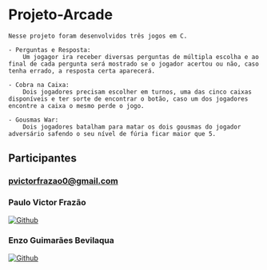 # Projeto-Arcade

    Nesse projeto foram desenvolvidos três jogos em C. 

    - Perguntas e Resposta:
        Um jogagor ira receber diversas perguntas de múltipla escolha e ao final de cada pergunta será mostrado se o jogador acertou ou não, caso tenha errado, a resposta certa aparecerá.

    - Cobra na Caixa: 
        Dois jogadores precisam escolher em turnos, uma das cinco caixas disponíveis e ter sorte de encontrar o botão, caso um dos jogadores encontre a caixa o mesmo perde o jogo.

    - Gousmas War:
        Dois jogadores batalham para matar os dois gousmas do jogador adversário safendo o seu nível de fúria ficar maior que 5.

## Participantes

### pvictorfrazao0@gmail.com


### Paulo Victor Frazão
[![Github](https://img.shields.io/badge/GitHub-100000?style=for-the-badge&logo=github&logoColor=white)](https://github.com/Pvictorfrazao)
### Enzo Guimarães Bevilaqua
[![Github](https://img.shields.io/badge/GitHub-100000?style=for-the-badge&logo=github&logoColor=white)]( https://github.com/EnzoGuimaraesBevilaqua)
